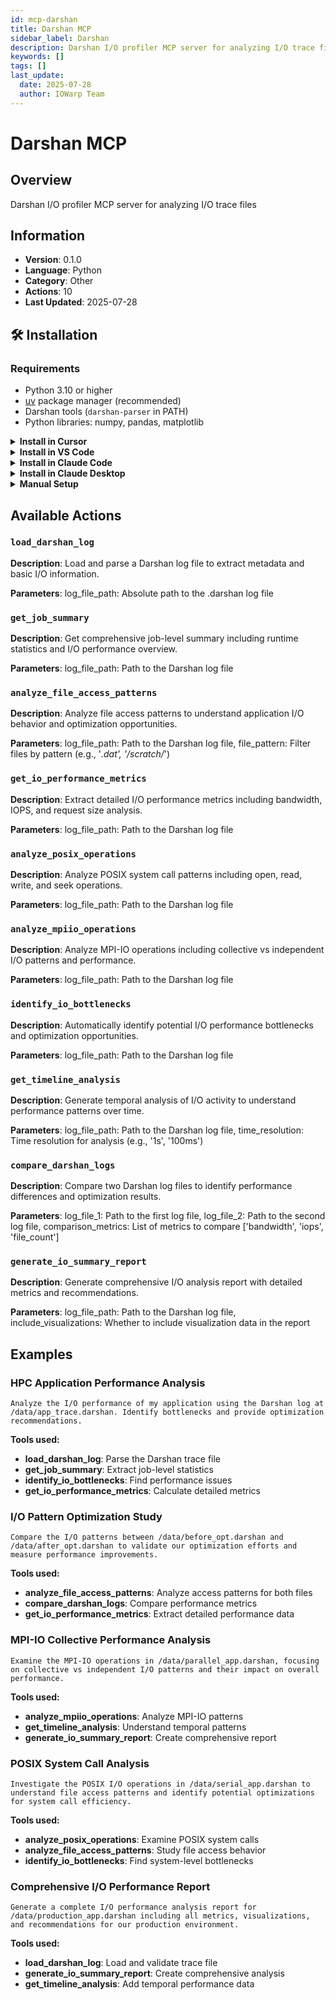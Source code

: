 ```yaml
---
id: mcp-darshan
title: Darshan MCP
sidebar_label: Darshan
description: Darshan I/O profiler MCP server for analyzing I/O trace files
keywords: []
tags: []
last_update:
  date: 2025-07-28
  author: IOWarp Team
---
```


# Darshan MCP

## Overview
Darshan I/O profiler MCP server for analyzing I/O trace files

## Information
- **Version**: 0.1.0
- **Language**: Python
- **Category**: Other
- **Actions**: 10
- **Last Updated**: 2025-07-28

## 🛠️ Installation

### Requirements

- Python 3.10 or higher
- [uv](https://docs.astral.sh/uv/) package manager (recommended)
- Darshan tools (`darshan-parser` in PATH)
- Python libraries: numpy, pandas, matplotlib

<details>
<summary><b>Install in Cursor</b></summary>

Go to: `Settings` -> `Cursor Settings` -> `MCP` -> `Add new global MCP server`

Pasting the following configuration into your Cursor `~/.cursor/mcp.json` file is the recommended approach. You may also install in a specific project by creating `.cursor/mcp.json` in your project folder. See [Cursor MCP docs](https://docs.cursor.com/context/model-context-protocol) for more info.

```json
{
  "mcpServers": {
    "darshan-mcp": {
      "command": "uvx",
      "args": ["iowarp-mcps", "darshan"]
    }
  }
}
```

</details>

<details>
<summary><b>Install in VS Code</b></summary>

Add this to your VS Code MCP config file. See [VS Code MCP docs](https://code.visualstudio.com/docs/copilot/chat/mcp-servers) for more info.

```json
"mcp": {
  "servers": {
    "darshan-mcp": {
      "type": "stdio",
      "command": "uvx",
      "args": ["iowarp-mcps", "darshan"]
    }
  }
}
```

</details>

<details>
<summary><b>Install in Claude Code</b></summary>

Run this command. See [Claude Code MCP docs](https://docs.anthropic.com/en/docs/agents-and-tools/claude-code/tutorials#set-up-model-context-protocol-mcp) for more info.

```sh
claude mcp add darshan-mcp -- uvx iowarp-mcps darshan
```

</details>

<details>
<summary><b>Install in Claude Desktop</b></summary>

Add this to your Claude Desktop `claude_desktop_config.json` file. See [Claude Desktop MCP docs](https://modelcontextprotocol.io/quickstart/user) for more info.

```json
{
  "mcpServers": {
    "darshan-mcp": {
      "command": "uvx",
      "args": ["iowarp-mcps", "darshan"]
    }
  }
}
```

</details>

<details>
<summary><b>Manual Setup</b></summary>

**Linux/macOS:**
```bash
CLONE_DIR=$(pwd)
git clone https://github.com/iowarp/iowarp-mcps.git
uv --directory=$CLONE_DIR/iowarp-mcps/mcps/Darshan run darshan-mcp --help
```

**Windows CMD:**
```cmd
set CLONE_DIR=%cd%
git clone https://github.com/iowarp/iowarp-mcps.git
uv --directory=%CLONE_DIR%\iowarp-mcps\mcps\Darshan run darshan-mcp --help
```

**Windows PowerShell:**
```powershell
$env:CLONE_DIR=$PWD
git clone https://github.com/iowarp/iowarp-mcps.git
uv --directory=$env:CLONE_DIR\iowarp-mcps\mcps\Darshan run darshan-mcp --help
```

</details>

## Available Actions

### `load_darshan_log`

**Description**: Load and parse a Darshan log file to extract metadata and basic I/O information.

**Parameters**: log_file_path: Absolute path to the .darshan log file

### `get_job_summary`

**Description**: Get comprehensive job-level summary including runtime statistics and I/O performance overview.

**Parameters**: log_file_path: Path to the Darshan log file

### `analyze_file_access_patterns`

**Description**: Analyze file access patterns to understand application I/O behavior and optimization opportunities.

**Parameters**: log_file_path: Path to the Darshan log file, file_pattern: Filter files by pattern (e.g., '*.dat', '/scratch/*')

### `get_io_performance_metrics`

**Description**: Extract detailed I/O performance metrics including bandwidth, IOPS, and request size analysis.

**Parameters**: log_file_path: Path to the Darshan log file

### `analyze_posix_operations`

**Description**: Analyze POSIX system call patterns including open, read, write, and seek operations.

**Parameters**: log_file_path: Path to the Darshan log file

### `analyze_mpiio_operations`

**Description**: Analyze MPI-IO operations including collective vs independent I/O patterns and performance.

**Parameters**: log_file_path: Path to the Darshan log file

### `identify_io_bottlenecks`

**Description**: Automatically identify potential I/O performance bottlenecks and optimization opportunities.

**Parameters**: log_file_path: Path to the Darshan log file

### `get_timeline_analysis`

**Description**: Generate temporal analysis of I/O activity to understand performance patterns over time.

**Parameters**: log_file_path: Path to the Darshan log file, time_resolution: Time resolution for analysis (e.g., '1s', '100ms')

### `compare_darshan_logs`

**Description**: Compare two Darshan log files to identify performance differences and optimization results.

**Parameters**: log_file_1: Path to the first log file, log_file_2: Path to the second log file, comparison_metrics: List of metrics to compare ['bandwidth', 'iops', 'file_count']

### `generate_io_summary_report`

**Description**: Generate comprehensive I/O analysis report with detailed metrics and recommendations.

**Parameters**: log_file_path: Path to the Darshan log file, include_visualizations: Whether to include visualization data in the report



## Examples

### HPC Application Performance Analysis

```
Analyze the I/O performance of my application using the Darshan log at /data/app_trace.darshan. Identify bottlenecks and provide optimization recommendations.
```

**Tools used:**
- **load_darshan_log**: Parse the Darshan trace file
- **get_job_summary**: Extract job-level statistics
- **identify_io_bottlenecks**: Find performance issues
- **get_io_performance_metrics**: Calculate detailed metrics

### I/O Pattern Optimization Study

```
Compare the I/O patterns between /data/before_opt.darshan and /data/after_opt.darshan to validate our optimization efforts and measure performance improvements.
```

**Tools used:**
- **analyze_file_access_patterns**: Analyze access patterns for both files
- **compare_darshan_logs**: Compare performance metrics
- **get_io_performance_metrics**: Extract detailed performance data

### MPI-IO Collective Performance Analysis

```
Examine the MPI-IO operations in /data/parallel_app.darshan, focusing on collective vs independent I/O patterns and their impact on overall performance.
```

**Tools used:**
- **analyze_mpiio_operations**: Analyze MPI-IO patterns
- **get_timeline_analysis**: Understand temporal patterns
- **generate_io_summary_report**: Create comprehensive report

### POSIX System Call Analysis

```
Investigate the POSIX I/O operations in /data/serial_app.darshan to understand file access patterns and identify potential optimizations for system call efficiency.
```

**Tools used:**
- **analyze_posix_operations**: Examine POSIX system calls
- **analyze_file_access_patterns**: Study file access behavior
- **identify_io_bottlenecks**: Find system-level bottlenecks

### Comprehensive I/O Performance Report

```
Generate a complete I/O performance analysis report for /data/production_app.darshan including all metrics, visualizations, and recommendations for our production environment.
```

**Tools used:**
- **load_darshan_log**: Load and validate trace file
- **generate_io_summary_report**: Create comprehensive analysis
- **get_timeline_analysis**: Add temporal performance data

